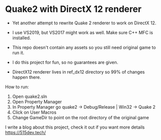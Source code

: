 # Quake2 with DirectX 12 renderer

- Yet another attempt to rewrite Quake 2 renderer to work on DirectX 12.

- I use VS2019, but VS2017 might work as well. Make sure C++ MFC is installed.

- This repo doesn't contain any assets so you still need original game to run it.

- I do this project for fun, so no guarantees are given.

- DirectX12 renderer lives in ref_dx12 directory so 99% of changes happen there.

How to run:
  1) Open quake2.sln
  2) Open Property Manager
  3) In Property Manager go quake2 -> Debug/Release | Win32 -> Quake 2
  4) Click on User Macros
  5) Change GameDir to point on the root directory of the original game
  
 I write a blog about this project, check it out if you want more details https://515dev.tech/
